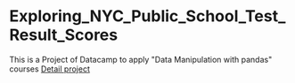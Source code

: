 # Exploring_NYC_Public_School_Test_Result_Scores
This is a Project of Datacamp to apply "Data Manipulation with pandas" courses
[Detail project](https://app.datacamp.com/learn/projects/exploring_nyc_public_school_test_result_scores) 
 
